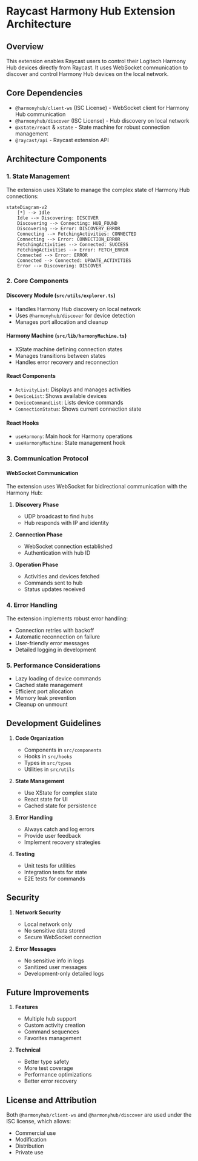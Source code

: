 # Raycast Harmony Hub Extension Architecture

## Overview
This extension enables Raycast users to control their Logitech Harmony Hub devices directly from Raycast. It uses WebSocket communication to discover and control Harmony Hub devices on the local network.

## Core Dependencies
- `@harmonyhub/client-ws` (ISC License) - WebSocket client for Harmony Hub communication
- `@harmonyhub/discover` (ISC License) - Hub discovery on local network
- `@xstate/react` & `xstate` - State machine for robust connection management
- `@raycast/api` - Raycast extension API

## Architecture Components

### 1. State Management
The extension uses XState to manage the complex state of Harmony Hub connections:

```mermaid
stateDiagram-v2
    [*] --> Idle
    Idle --> Discovering: DISCOVER
    Discovering --> Connecting: HUB_FOUND
    Discovering --> Error: DISCOVERY_ERROR
    Connecting --> FetchingActivities: CONNECTED
    Connecting --> Error: CONNECTION_ERROR
    FetchingActivities --> Connected: SUCCESS
    FetchingActivities --> Error: FETCH_ERROR
    Connected --> Error: ERROR
    Connected --> Connected: UPDATE_ACTIVITIES
    Error --> Discovering: DISCOVER
```

### 2. Core Components

#### Discovery Module (`src/utils/explorer.ts`)
- Handles Harmony Hub discovery on local network
- Uses `@harmonyhub/discover` for device detection
- Manages port allocation and cleanup

#### Harmony Machine (`src/lib/harmonyMachine.ts`)
- XState machine defining connection states
- Manages transitions between states
- Handles error recovery and reconnection

#### React Components
- `ActivityList`: Displays and manages activities
- `DeviceList`: Shows available devices
- `DeviceCommandList`: Lists device commands
- `ConnectionStatus`: Shows current connection state

#### React Hooks
- `useHarmony`: Main hook for Harmony operations
- `useHarmonyMachine`: State management hook

### 3. Communication Protocol

#### WebSocket Communication
The extension uses WebSocket for bidirectional communication with the Harmony Hub:

1. **Discovery Phase**
   - UDP broadcast to find hubs
   - Hub responds with IP and identity

2. **Connection Phase**
   - WebSocket connection established
   - Authentication with hub ID

3. **Operation Phase**
   - Activities and devices fetched
   - Commands sent to hub
   - Status updates received

### 4. Error Handling

The extension implements robust error handling:
- Connection retries with backoff
- Automatic reconnection on failure
- User-friendly error messages
- Detailed logging in development

### 5. Performance Considerations

- Lazy loading of device commands
- Cached state management
- Efficient port allocation
- Memory leak prevention
- Cleanup on unmount

## Development Guidelines

1. **Code Organization**
   - Components in `src/components`
   - Hooks in `src/hooks`
   - Types in `src/types`
   - Utilities in `src/utils`

2. **State Management**
   - Use XState for complex state
   - React state for UI
   - Cached state for persistence

3. **Error Handling**
   - Always catch and log errors
   - Provide user feedback
   - Implement recovery strategies

4. **Testing**
   - Unit tests for utilities
   - Integration tests for state
   - E2E tests for commands

## Security

1. **Network Security**
   - Local network only
   - No sensitive data stored
   - Secure WebSocket connection

2. **Error Messages**
   - No sensitive info in logs
   - Sanitized user messages
   - Development-only detailed logs

## Future Improvements

1. **Features**
   - Multiple hub support
   - Custom activity creation
   - Command sequences
   - Favorites management

2. **Technical**
   - Better type safety
   - More test coverage
   - Performance optimizations
   - Better error recovery

## License and Attribution

Both `@harmonyhub/client-ws` and `@harmonyhub/discover` are used under the ISC license, which allows:
- Commercial use
- Modification
- Distribution
- Private use
